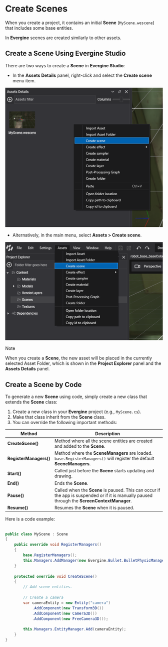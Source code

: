 # Create Scenes

When you create a project, it contains an initial **Scene** (`MyScene.wescene`) that includes some base entities.

In **Evergine** scenes are created similarly to other assets.

## Create a Scene Using Evergine Studio

There are two ways to create a **Scene** in **Evergine Studio**:

- In the **Assets Details** panel, right-click and select the **Create scene** menu item.

![Create Scene](images/createScene.png)

- Alternatively, in the main menu, select **Assets > Create scene**.

![Create Scene](images/createSceneMenu.png)

>[!NOTE]
> When you create a **Scene**, the new asset will be placed in the currently selected Asset Folder, which is shown in the **Project Explorer** panel and the **Assets Details** panel.

## Create a Scene by Code

To generate a new **Scene** using code, simply create a new class that extends the **Scene** class:

1. Create a new class in your **Evergine** project (e.g., `MyScene.cs`).
2. Make that class inherit from the **Scene** class.
3. You can override the following important methods:

| Method | Description |
| ------ | ----------- |
| **CreateScene()** | Method where all the scene entities are created and added to the **Scene**.
| **RegisterManagers()** | Method where the **SceneManagers** are loaded. `base.RegisterManagers()` will register the default **SceneManagers**. 
| **Start()** | Called just before the **Scene** starts updating and drawing.
| **End()** | Ends the **Scene**.
| **Pause()** | Called when the **Scene** is paused. This can occur if the app is suspended or if it is manually paused through the **ScreenContextManager**.
| **Resume()** | Resumes the **Scene** when it is paused.

Here is a code example:
````csharp

public class MyScene : Scene
{
    public override void RegisterManagers()
    {
        base.RegisterManagers();
        this.Managers.AddManager(new Evergine.Bullet.BulletPhysicManager3D());        	
    }

    protected override void CreateScene()
    {
        // Add scene entities.

        // Create a camera
        var cameraEntity = new Entity("camera")
            .AddComponent(new Transform3D())
            .AddComponent(new Camera3D())
            .AddComponent(new FreeCamera3D());

        this.Managers.EntityManager.Add(cameraEntity);
    }
}

````